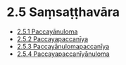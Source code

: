 

# 2.5 Saṃsaṭṭhavāra

* [2.5.1 Paccayānuloma](2.5/2.5.1.md)
* [2.5.2 Paccayapaccanīya](2.5/2.5.2.md)
* [2.5.3 Paccayānulomapaccanīya](2.5/2.5.3.md)
* [2.5.4 Paccayapaccanīyānuloma](2.5/2.5.4.md)



